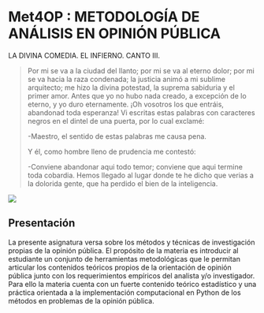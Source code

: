 # Met4OP : METODOLOGÍA DE ANÁLISIS EN OPINIÓN PÚBLICA

LA DIVINA COMEDIA.
EL INFIERNO. 
CANTO III.

>
> Por mi se va a la ciudad del llanto; por mi se va al eterno dolor; por mi se va hacia la raza condenada; la justicia animó a mi sublime arquitecto; me hizo la divina potestad, la suprema sabiduria y el primer amor. Antes que yo no hubo nada creado, a excepción de lo eterno, y yo duro eternamente. ¡Oh vosotros los que entráis, abandonad toda esperanza! Vi escritas estas palabras con caracteres negros en el dintel de una puerta, por lo cual exclamé:
>
> -Maestro, el sentido de estas palabras me causa pena.
>
> Y él, como hombre lleno de prudencia me contestó:
>
> -Conviene abandonar aqui todo temor; conviene que aqui termine toda cobardia. Hemos llegado al lugar donde te he dicho que verias a la dolorida gente, que ha perdido el bien de la inteligencia.
>

![](https://upload.wikimedia.org/wikipedia/commons/7/75/Blake01.jpg)

## Presentación

La presente asignatura versa sobre los métodos y técnicas de investigación propias de la opinión pública. El
propósito de la materia es introducir al estudiante un conjunto de herramientas metodológicas que le permitan
articular los contenidos teóricos propios de la orientación de opinión pública junto con los requerimientos
empı́ricos del analista y/o investigador. Para ello la materia cuenta con un fuerte contenido teórico estadı́stico
y una práctica orientada a la implementación computacional en Python de los métodos en problemas de la
opinión pública.
